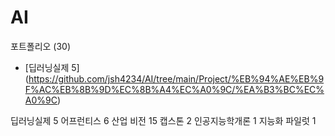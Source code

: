 # AI


포트폴리오 (30)


* [딥러닝실제 5]
(https://github.com/jsh4234/AI/tree/main/Project/%EB%94%AE%EB%9F%AC%EB%8B%9D%EC%8B%A4%EC%A0%9C/%EA%B3%BC%EC%A0%9C)

딥러닝실제       5
어프런티스       6
산업 비전       15
캡스톤           2
인공지능학개론   1
지능화 파일럿    1
